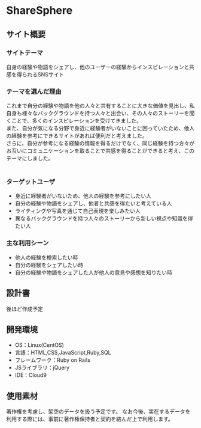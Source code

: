 # ShareSphere

## サイト概要
### サイトテーマ
自身の経験や物語をシェアし、他のユーザーの経験からインスピレーションと共感を得られるSNSサイト
​
### テーマを選んだ理由
これまで自分の経験や物語を他の人々と共有することに大きな価値を見出し、私自身も様々なバックグラウンドを持つ人々と出会い、その人々のストーリーを聞くことで、多くのインスピレーションを受けてきました。  
また、自分が気になる分野で身近に経験者がいないことに困っていたため、他人の経験を参考にできるサイトがあれば便利だと考えました。  
さらに、自分が参考になる経験の情報を得るだけでなく、同じ経験を持つ方々がお互いにコミュニケーションを取ることで共感を得ることができると考え、このテーマにしました。  
​
### ターゲットユーザ
- 身近に経験者がいないため、他人の経験を参考にしたい人
- 自分の経験や物語をシェアし、他者と共感を得たいと考えている人
- ライティングや写真を通じて自己表現を楽しみたい人
- 異なるバックグラウンドを持つ人々のストーリーから新しい視点や知識を得たい人
​
### 主な利用シーン
- 他人の経験を検索したい時
- 自分の経験をシェアしたい時
- 自分の経験や物語をシェアした人が他人の意見や感想を知りたい時
​
## 設計書
後ほど作成予定
​
## 開発環境
- OS：Linux(CentOS)
- 言語：HTML,CSS,JavaScript,Ruby,SQL
- フレームワーク：Ruby on Rails
- JSライブラリ：jQuery
- IDE：Cloud9
​
## 使用素材
 著作権を考慮し、架空のデータを扱う予定です。
 なお今後、実在するデータを利用する際には、事前に著作権保持者と契約を結んだ上で利用します。
